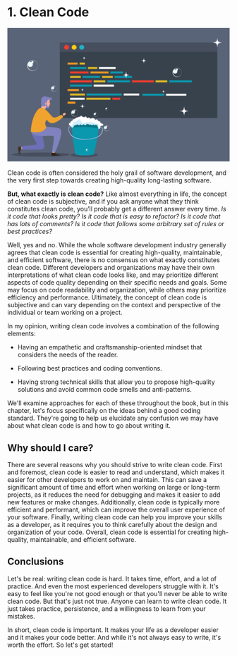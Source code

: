 # 1. Clean Code

![clean code](https://raw.githubusercontent.com/hcorta/software-design-essentials/master/public/images/clean-code.png)

Clean code is often considered the holy grail of software development, and the
very first step towards creating high-quality long-lasting software.

**But, what exactly is clean code?** Like almost everything in life, the concept
of clean code is subjective, and if you ask anyone what they think
constitutes clean code, you’ll probably get a different answer every time. _Is
it code that looks pretty? Is it code that is easy to refactor? Is it code that
has lots of comments? Is it code that follows some arbitrary set of rules or
best practices?_

Well, yes and no. While the whole software development industry generally agrees
that clean code is essential for creating high-quality, maintainable, and
efficient software, there is no consensus on what exactly constitutes clean
code. Different developers and organizations may have their own interpretations
of what clean code looks like, and may prioritize different aspects of code
quality depending on their specific needs and goals. Some may focus on code
readability and organization, while others may prioritize efficiency and
performance. Ultimately, the concept of clean code is subjective and can vary
depending on the context and perspective of the individual or team working on a
project.

In my opinion, writing clean code involves a combination of the following
elements:

- Having an empathetic and craftsmanship-oriented mindset that considers the
  needs of the reader.

- Following best practices and coding conventions.

- Having strong technical skills that allow you to propose high-quality
  solutions and avoid common code smells and anti-patterns.

We'll examine approaches for each of these throughout the book, but in this
chapter, let's focus specifically on the ideas behind a good coding standard.
They're going to help us elucidate any confusion we may have about what clean
code is and how to go about writing it.

## Why should I care?

There are several reasons why you should strive to write clean code. First and
foremost, clean code is easier to read and understand, which makes it easier for
other developers to work on and maintain. This can save a significant amount of
time and effort when working on large or long-term projects, as it reduces the
need for debugging and makes it easier to add new features or make changes.
Additionally, clean code is typically more efficient and performant, which can
improve the overall user experience of your software. Finally, writing clean
code can help you improve your skills as a developer, as it requires you to
think carefully about the design and organization of your code. Overall, clean
code is essential for creating high-quality, maintainable, and efficient
software.

## Conclusions

Let's be real: writing clean code is hard. It takes time, effort, and a lot of
practice. And even the most experienced developers struggle with it. It's easy
to feel like you're not good enough or that you'll never be able to write clean
code. But that's just not true. Anyone can learn to write clean code. It just
takes practice, persistence, and a willingness to learn from your mistakes.

In short, clean code is important. It makes your life as a developer easier and
it makes your code better. And while it's not always easy to write, it's worth
the effort. So let's get started!
